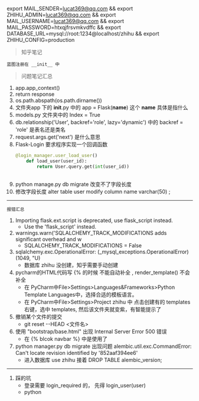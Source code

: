export MAIL_SENDER=lucat369@qq.com &&
export ZHIHU_ADMIN=lucat369@qq.com &&
export MAIL_USERNAME=lucat369@qq.com &&
export MAIL_PASSWORD=htxqjfrsvmkvdffc &&
export DATABASE_URL=mysql://root:1234@localhost/zhihu &&
export ZHIHU_CONFIG=production

> 知乎笔记

    蓝图注册在 __init__ 中
   
> 问题笔记汇总

1. app.app_context()
2. return response
3. os.path.abspath(os.path.dirname())
4. 文件夹app 下的 __init__.py 中的 app =  Flask(__name__) 这个 __name__ 具体是指什么
5. models.py 文件夹中的 Index = True
6. db.relationship('User', backref='role', lazy='dynamic') 中的 backref = 'role' 是表名还是类名
7. request.args.get('next') 是什么意思
8. Flask-Login 要求程序实现一个回调函数
    ```python    
    @login_manager.user_load_user()
        def load_user(user_id):
            return User.query.get(int(user_id))
            
9. python manage.py db migrate 改变不了字段长度
10. 修改字段长度 alter table user modify column name varchar(50) ;

-----
   
    报错汇总
   
1. Importing flask.ext.script is deprecated, use flask_script instead.
    - Use the 'flask_script' instead.
2. warnings.warn('SQLALCHEMY_TRACK_MODIFICATIONS adds significant overhead and w
    - SQLALCHEMY_TRACK_MODIFICATIONS = False
3. sqlalchemy.exc.OperationalError: (_mysql_exceptions.OperationalError) (1049, "U)
    - 数据库 zhihu 没创建，知乎需要手动创建
4. pycharm的HTML代码写 {% 的时候 不能自动补全 , render_template() 不会补全
    - 在 PyCharm中File>Settings>Languages&Frameworks>Python Template Languages中，选择合适的模板语言。
    - 在 PyCharm中File>Settings>Project zhihu 中 点击创建有的 templates 右键，选中 templates, 然后该文件夹就变紫，有智能提示了
5. 撤销某个文件的提交 
    - git reset --HEAD <文件名>
6. 使用 "bootstrap/base.html" 出现 Internal Server Error 500 错误
    - 在 {% blcok navbar %} 中是使用了 
7. python manager.py db migrate 出现问题 alembic.util.exc.CommandError: Can't locate revision identified by '852aaf394ee6'
    - 进入数据库 use zhihu 接着 DROP TABLE alembic_version;

---

1. 踩的坑 
    - 登录需要 login_required 的， 先得 login_user(user) 
    - python

 
    
    